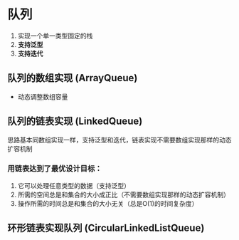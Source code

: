 # 队列
1. 实现一个单一类型固定的栈
2. **支持泛型**
3. **支持迭代**

## 队列的数组实现 (ArrayQueue)
- 动态调整数组容量

## 队列的链表实现 (LinkedQueue)
思路基本同数组实现一样，支持泛型和迭代，链表实现不需要数组实现那样的动态扩容机制

### 用链表达到了最优设计目标：
1. 它可以处理任意类型的数据（支持泛型）
2. 所需的空间总是和集合的大小成正比（不需要数组实现那样的动态扩容机制）
3. 操作所需的时间总是和集合的大小无关（总是O(1)的时间复杂度）

## 环形链表实现队列 (CircularLinkedListQueue)
